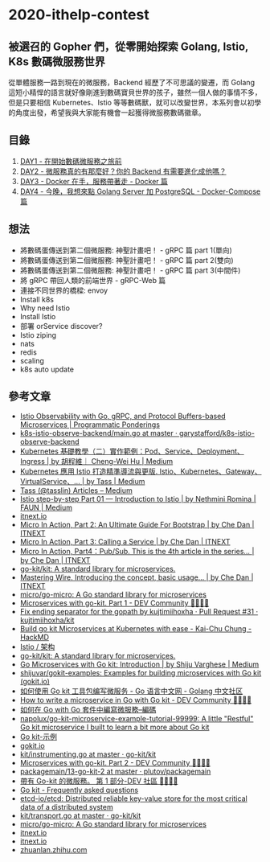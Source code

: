 # 2020-ithelp-contest

## 被選召的 Gopher 們，從零開始探索 Golang, Istio, K8s 數碼微服務世界

從單體服務一路到現在的微服務，Backend 經歷了不可思議的變遷，而 Golang 這短小精悍的語言就好像剛進到數碼寶貝世界的孩子，雖然一個人做的事情不多，但是只要相信 Kubernetes、Istio 等等數碼獸，就可以改變世界，本系列會以初學的角度出發，希望我與大家能有機會一起獲得微服務數碼徽章。

## 目錄

1. [DAY1 - 在開始數碼微服務之旅前](https://github.com/superj80820/2020-ithelp-contest/blob/master/DAY01)
2. [DAY2 - 微服務真的有那麼好？你的 Backend 有需要進化成他嗎？](https://github.com/superj80820/2020-ithelp-contest/blob/master/DAY02)
3. [DAY3 - Docker 在手，服務帶著走 - Docker 篇](https://github.com/superj80820/2020-ithelp-contest/blob/master/DAY03)
4. [DAY4 - 今晚，我想來點 Golang Server 加 PostgreSQL - Docker-Compose 篇](https://github.com/superj80820/2020-ithelp-contest/blob/master/DAY04)

## 想法

- 將數碼蛋傳送到第二個微服務: 神聖計畫吧！ - gRPC 篇 part 1(單向)
- 將數碼蛋傳送到第二個微服務: 神聖計畫吧！ - gRPC 篇 part 2(雙向)
- 將數碼蛋傳送到第二個微服務: 神聖計畫吧！ - gRPC 篇 part 3(中間件)
- 將 gRPC 帶回人類的前端世界 - gRPC-Web 篇
- 連接不同世界的橋樑: envoy
- Install k8s
- Why need Istio
- Install Istio
- 部署 orService discover?
- Istio ziping
- nats
- redis
- scaling
- k8s auto update

## 參考文章

- [Istio Observability with Go, gRPC, and Protocol Buffers-based Microservices | Programmatic Ponderings](https://programmaticponderings.com/2019/04/17/istio-observability-with-go-grpc-and-protocol-buffers-based-microservices/)
- [k8s-istio-observe-backend/main.go at master · garystafford/k8s-istio-observe-backend](https://github.com/garystafford/k8s-istio-observe-backend/blob/master/services/service-b/main.go)
- [Kubernetes 基礎教學（二）實作範例：Pod、Service、Deployment、Ingress | by 胡程維｜ Cheng-Wei Hu | Medium](https://medium.com/@C.W.Hu/kubernetes-implement-ingress-deployment-tutorial-7431c5f96c3e)
- [Kubernetes 應用 Istio 打造精準導流與更版. Istio、Kubernetes、Gateway、VirtualService、… | by Tass | Medium](https://medium.com/@tasslin/kubernetes%E6%87%89%E7%94%A8istio%E6%89%93%E9%80%A0%E7%B2%BE%E6%BA%96%E5%B0%8E%E6%B5%81%E8%88%87%E6%9B%B4%E7%89%88-9206f7d326ff)
- [Tass (@tasslin) Articles – Medium](https://medium.com/@tasslin)
- [Istio step-by-step Part 01 — Introduction to Istio | by Nethmini Romina | FAUN | Medium](https://medium.com/faun/istio-step-by-step-part-01-introduction-to-istio-b9fd0df30a9e)
- [itnext.io](https://itnext.io/micro-in-action-getting-started-a79916ae3cac)
- [Micro In Action, Part 2: An Ultimate Guide For Bootstrap | by Che Dan | ITNEXT](https://itnext.io/micro-in-action-part-2-71230f01d6fb)
- [Micro In Action, Part 3: Calling a Service | by Che Dan | ITNEXT](https://itnext.io/micro-in-action-part-3-calling-a-service-55d865928f11)
- [Micro In Action, Part4：Pub/Sub. This is the 4th article in the series… | by Che Dan | ITNEXT](https://itnext.io/micro-in-action-part4-pub-sub-564f3b054ecd)
- [go-kit/kit: A standard library for microservices.](https://github.com/go-kit/kit)
- [Mastering Wire. Introducing the concept, basic usage… | by Che Dan | ITNEXT](https://itnext.io/mastering-wire-f1226717bbac)
- [micro/go-micro: A Go standard library for microservices](https://github.com/micro/go-micro)
- [Microservices with go-kit. Part 1 - DEV Community 👩‍💻👨‍💻](https://dev.to/plutov/microservices-with-go-kit-part-1-13dd)
- [Fix ending separator for the gopath by kujtimiihoxha · Pull Request #31 · kujtimiihoxha/kit](https://github.com/kujtimiihoxha/kit/pull/31)
- [Build go kit Microservices at Kubernetes with ease - Kai-Chu Chung - HackMD](https://hackmd.io/@gdg-taipei/BJ1ImG03B)
- [Istio / 架构](https://istio.io/latest/zh/docs/ops/deployment/architecture/)
- [go-kit/kit: A standard library for microservices.](https://github.com/go-kit/kit)
- [Go Microservices with Go kit: Introduction | by Shiju Varghese | Medium](https://medium.com/@shijuvar/go-microservices-with-go-kit-introduction-43a757398183)
- [shijuvar/gokit-examples: Examples for building microservices with Go kit (gokit.io)](https://github.com/shijuvar/gokit-examples)
- [如何使用 Go kit 工具包编写微服务 - Go 语言中文网 - Golang 中文社区](https://studygolang.com/articles/21378)
- [How to write a microservice in Go with Go kit - DEV Community 👩‍💻👨‍💻](https://dev.to/napolux/how-to-write-a-microservice-in-go-with-go-kit-a66)
- [如何在 Go with Go 套件中編寫微服務–編碼](https://coding.napolux.com/how-to-write-a-microservice-in-go-with-go-kit/)
- [napolux/go-kit-microservice-example-tutorial-99999: A little "Restful" Go kit microservice I built to learn a bit more about Go kit](https://github.com/napolux/go-kit-microservice-example-tutorial-99999)
- [Go kit-示例](https://gokit.io/examples/)
- [gokit.io](https://gokit.io/examples/stringsvc.html#calling-other-services)
- [kit/instrumenting.go at master · go-kit/kit](https://github.com/go-kit/kit/blob/master/examples/shipping/tracking/instrumenting.go)
- [Microservices with go-kit. Part 2 - DEV Community 👩‍💻👨‍💻](https://dev.to/plutov/packagemain-13-microservices-with-go-kit-part-2-4lgh)
- [packagemain/13-go-kit-2 at master · plutov/packagemain](https://github.com/plutov/packagemain/tree/master/13-go-kit-2)
- [帶有 Go-kit 的微服務。 第 1 部分-DEV 社區 👩‍💻👨‍💻](https://dev.to/plutov/microservices-with-go-kit-part-1-13dd)
- [Go kit - Frequently asked questions](https://gokit.io/faq/#what-is-go-kit)
- [etcd-io/etcd: Distributed reliable key-value store for the most critical data of a distributed system](https://github.com/etcd-io/etcd)
- [kit/transport.go at master · go-kit/kit](https://github.com/go-kit/kit/blob/master/examples/shipping/booking/transport.go)
- [micro/go-micro: A Go standard library for microservices](https://github.com/micro/go-micro)
- [itnext.io](https://itnext.io/micro-in-action-part-3-calling-a-service-55d865928f11)
- [itnext.io](https://itnext.io/micro-in-action-part6-service-discovery-f988988e5936)
- [zhuanlan.zhihu.com](https://zhuanlan.zhihu.com/p/79897640)
